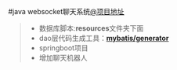 #java websocket聊天系统[@项目地址](http://58.87.67.254/#/)
> * 数据库脚本:**resources**文件夹下面
> * dao层代码生成工具：**[mybatis/generator](http://www.mybatis.org/generator/)**
> * springboot项目
> * 增加聊天机器人